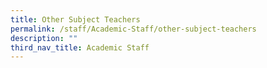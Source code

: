 ```yaml
---
title: Other Subject Teachers
permalink: /staff/Academic-Staff/other-subject-teachers
description: ""
third_nav_title: Academic Staff
---
```

